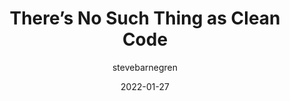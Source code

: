 ---
author: stevebarnegren
date: 2022-01-27
permalink: false
tags:
  - development
  - developer-experience
  - meta
target_url: https://www.steveonstuff.com/2022/01/27/no-such-thing-as-clean-code
title: There’s No Such Thing as Clean Code
---